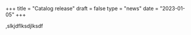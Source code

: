 +++
title = "Catalog release"
draft = false
type = "news"
date = "2023-01-05"
+++


,slkjdflksdjlksdf
